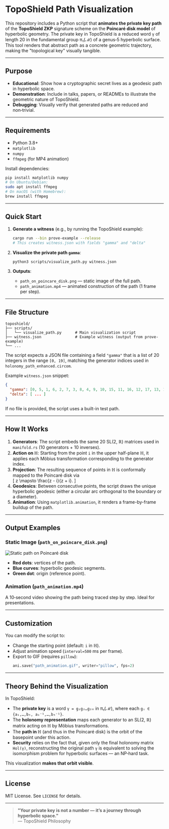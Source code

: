 # TopoShield Path Visualization

This repository includes a Python script that **animates the private key path** of the **TopoShield ZKP** signature scheme on the **Poincaré disk model** of hyperbolic geometry. The private key in TopoShield is a reduced word `γ` of length 20 in the fundamental group π₁(ℳ) of a genus‑5 hyperbolic surface. This tool renders that abstract path as a concrete geometric trajectory, making the "topological key" visually tangible.

---

## Purpose

- **Educational**: Show how a cryptographic secret lives as a geodesic path in hyperbolic space.
- **Demonstration**: Include in talks, papers, or READMEs to illustrate the geometric nature of TopoShield.
- **Debugging**: Visually verify that generated paths are reduced and non‑trivial.

---

## Requirements

- Python 3.8+
- `matplotlib`
- `numpy`
- `ffmpeg` (for MP4 animation)

Install dependencies:

```bash
pip install matplotlib numpy
# On Ubuntu/Debian:
sudo apt install ffmpeg
# On macOS (with Homebrew):
brew install ffmpeg
```

---

## Quick Start

1. **Generate a witness** (e.g., by running the TopoShield example):

   ```bash
   cargo run --bin prove-example --release
   # This creates witness.json with fields "gamma" and "delta"
   ```

2. **Visualize the private path `gamma`**:

   ```bash
   python3 scripts/visualize_path.py witness.json
   ```

3. **Outputs**:
   - `path_on_poincare_disk.png` — static image of the full path.
   - `path_animation.mp4` — animated construction of the path (1 frame per step).

---

## File Structure

```
toposhield/
├── scripts/
│   └── visualize_path.py      # Main visualization script
├── witness.json               # Example witness (output from prove-example)
└── ...
```

The script expects a JSON file containing a field `"gamma"` that is a list of 20 integers in the range `[0, 19]`, matching the generator indices used in `holonomy_path_enhanced.circom`.

Example `witness.json` snippet:
```json
{
  "gamma": [0, 5, 1, 6, 2, 7, 3, 8, 4, 9, 10, 15, 11, 16, 12, 17, 13, 18, 14, 19],
  "delta": [ ... ]
}
```

If no file is provided, the script uses a built-in test path.

---

## How It Works

1. **Generators**: The script embeds the same 20 SL(2, ℝ) matrices used in `manifold.rs` (10 generators + 10 inverses).
2. **Action on ℍ**: Starting from the point `i` in the upper half-plane ℍ, it applies each Möbius transformation corresponding to the generator index.
3. **Projection**: The resulting sequence of points in ℍ is conformally mapped to the Poincaré disk via  
   \[
   z \mapsto \frac{z - i}{z + i}.
   \]
4. **Geodesics**: Between consecutive points, the script draws the unique hyperbolic geodesic (either a circular arc orthogonal to the boundary or a diameter).
5. **Animation**: Using `matplotlib.animation`, it renders a frame-by-frame buildup of the path.

---

## Output Examples

### Static Image (`path_on_poincare_disk.png`)
![Static path on Poincaré disk](path_on_poincare_disk.png)

- **Red dots**: vertices of the path.
- **Blue curves**: hyperbolic geodesic segments.
- **Green dot**: origin (reference point).

### Animation (`path_animation.mp4`)
A 10‑second video showing the path being traced step by step. Ideal for presentations.

---

## Customization

You can modify the script to:
- Change the starting point (default: `i` in ℍ).
- Adjust animation speed (`interval=500` ms per frame).
- Export to GIF (requires `pillow`):
  ```python
  ani.save("path_animation.gif", writer="pillow", fps=2)
  ```

---

## Theory Behind the Visualization

In TopoShield:
- The **private key** is a word `γ = g₁g₂…g₂₀` in π₁(ℳ), where each `gᵢ ∈ {a₁,…,b₅, a₁⁻¹,…,b₅⁻¹}`.
- The **holonomy representation** maps each generator to an SL(2, ℝ) matrix acting on ℍ by Möbius transformations.
- The **path in ℍ** (and thus in the Poincaré disk) is the orbit of the basepoint under this action.
- **Security** relies on the fact that, given only the final holonomy matrix `Hol(γ)`, reconstructing the original path `γ` is equivalent to solving the isomorphism problem for hyperbolic surfaces — an NP‑hard task.

This visualization **makes that orbit visible**.

---

## License

MIT License. See `LICENSE` for details.

---

> **"Your private key is not a number — it’s a journey through hyperbolic space."**  
> — TopoShield Philosophy

